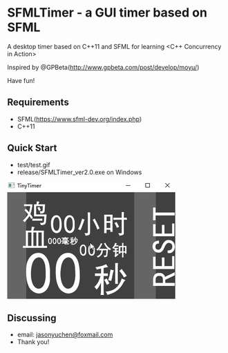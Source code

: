 SFMLTimer - a GUI timer based on SFML
=========================

A desktop timer based on C++11 and SFML for learning <C++ Concurrency in Action>

Inspired by @GPBeta(http://www.gpbeta.com/post/develop/moyu/)

Have fun!

Requirements
-------------------------
* SFML(https://www.sfml-dev.org/index.php)
* C++11

Quick Start
-------------------------
* test/test.gif
* release/SFMLTimer_ver2.0.exe on Windows

![img](https://github.com/JasonYuchen/TinyTimer/blob/master/test/test.gif)

Discussing
-------------------------
- email: jasonyuchen@foxmail.com
- Thank you!
